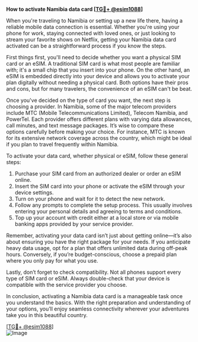 **How to activate Namibia data card [[TG💪+ @esim1088](https://t.me/s/esim1088)]**

When you're traveling to Namibia or setting up a new life there, having a reliable mobile data connection is essential. Whether you're using your phone for work, staying connected with loved ones, or just looking to stream your favorite shows on Netflix, getting your Namibia data card activated can be a straightforward process if you know the steps.

First things first, you'll need to decide whether you want a physical SIM card or an eSIM. A traditional SIM card is what most people are familiar with; it's a small chip that you insert into your phone. On the other hand, an eSIM is embedded directly into your device and allows you to activate your plan digitally without needing a physical card. Both options have their pros and cons, but for many travelers, the convenience of an eSIM can't be beat.

Once you've decided on the type of card you want, the next step is choosing a provider. In Namibia, some of the major telecom providers include MTC (Mobile Telecommunications Limited), Telecom Namibia, and PowerTel. Each provider offers different plans with varying data allowances, call minutes, and text message packages. It’s wise to compare these options carefully before making your choice. For instance, MTC is known for its extensive network coverage across the country, which might be ideal if you plan to travel frequently within Namibia.

To activate your data card, whether physical or eSIM, follow these general steps:

1. Purchase your SIM card from an authorized dealer or order an eSIM online.
2. Insert the SIM card into your phone or activate the eSIM through your device settings.
3. Turn on your phone and wait for it to detect the new network.
4. Follow any prompts to complete the setup process. This usually involves entering your personal details and agreeing to terms and conditions.
5. Top up your account with credit either at a local store or via mobile banking apps provided by your service provider.

Remember, activating your data card isn’t just about getting online—it’s also about ensuring you have the right package for your needs. If you anticipate heavy data usage, opt for a plan that offers unlimited data during off-peak hours. Conversely, if you’re budget-conscious, choose a prepaid plan where you only pay for what you use.

Lastly, don’t forget to check compatibility. Not all phones support every type of SIM card or eSIM. Always double-check that your device is compatible with the service provider you choose.

In conclusion, activating a Namibia data card is a manageable task once you understand the basics. With the right preparation and understanding of your options, you’ll enjoy seamless connectivity wherever your adventures take you in this beautiful country. 

[[TG💪+ @esim1088](https://t.me/s/esim1088)]  
![Image](https://i.postimg.cc/Y0z9fWf4/image.png)